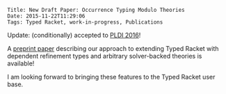     Title: New Draft Paper: Occurrence Typing Modulo Theories
    Date: 2015-11-22T11:29:06
    Tags: Typed Racket, work-in-progress, Publications

Update: (conditionally) accepted to [PLDI 2016](http://conf.researchr.org/home/pldi-2016)!

A [preprint paper](http://conf.researchr.org/event/pldi-2016/pldi-2016-papers-occurrence-typing-modulo-theories) describing our
approach to extending Typed Racket with dependent refinement types and
arbitrary solver-backed theories is available!

I am looking forward to bringing these features to the Typed Racket user base.
